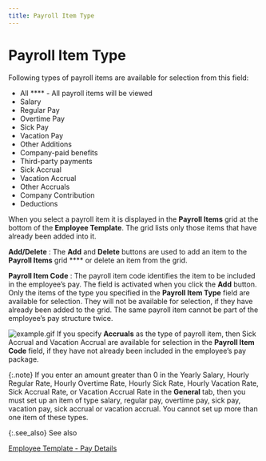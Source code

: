 ```yaml
---
title: Payroll Item Type
---
```


# Payroll Item Type


Following types of payroll items are available for selection from this  field:

- All **** - All payroll items will be viewed
- Salary
- Regular Pay
- Overtime Pay
- Sick Pay
- Vacation Pay
- Other Additions
- Company-paid  benefits
- Third-party  payments
- Sick Accrual
- Vacation Accrual
- Other Accruals
- Company Contribution
- Deductions



When you select a payroll item it is displayed in the **Payroll 
 Items** grid at the bottom of the **Employee 
 Template**. The grid lists only those items that have already been  added into it.


**Add/Delete**
: The **Add** and  **Delete** buttons are used to add  an item to the **Payroll Items** grid **** or delete an item from the grid.


**Payroll Item Code**
: The payroll item code identifies the item to be  included in the employee’s pay. The field is activated when you click  the **Add** button. Only the items  of the type you specified in the **Payroll 
 Item Type** field are available for selection. They will not be available  for selection, if they have already been added to the grid. The same payroll  item cannot be part of the employee’s pay structure twice.


![example.gif]({{site.prl_baseurl}}/img/example.gif) If you specify **Accruals** as the type of payroll item,  then Sick Accrual and Vacation Accrual are available for selection in  the **Payroll Item Code** field, if  they have not already been included in the employee’s pay package.


{:.note}
If you enter an amount greater than 0 in the  Yearly Salary, Hourly Regular Rate, Hourly Overtime Rate, Hourly Sick  Rate, Hourly Vacation Rate, Sick Accrual Rate, or Vacation Accrual Rate  in the **General** tab, then you must  set up an item of type salary, regular pay, overtime pay, sick pay, vacation  pay, sick accrual or vacation accrual. You cannot set up more than one  item of these types.


{:.see_also}
See also


[Employee  Template - Pay Details]({{site.prl_baseurl}}/misc/pay_details.html)
